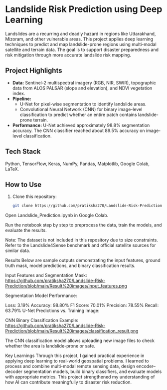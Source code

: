 # Landslide Risk Prediction using Deep Learning

Landslides are a recurring and deadly hazard in regions like Uttarakhand, Mizoram, and other vulnerable areas. This project applies deep learning techniques to predict and map landslide-prone regions using multi-modal satellite and terrain data. The goal is to support disaster preparedness and risk mitigation through more accurate landslide risk mapping.

## Project Highlights

- **Data:** Sentinel-2 multispectral imagery (RGB, NIR, SWIR), topographic data from ALOS PALSAR (slope and elevation), and NDVI vegetation index.
- **Pipeline:**
  - U-Net for pixel-wise segmentation to identify landslide areas.
  - Convolutional Neural Network (CNN) for binary image-level classification to predict whether an entire patch contains landslide-prone terrain.
- **Performance:** U-Net achieved approximately 98.8% segmentation accuracy. The CNN classifier reached about 89.5% accuracy on image-level classification.

## Tech Stack

Python, TensorFlow, Keras, NumPy, Pandas, Matplotlib, Google Colab, LaTeX.

## How to Use

1. Clone this repository:
   ```bash
   git clone https://github.com/pratiksha270/Landslide-Risk-Prediction.git
Open Landslide_Prediction.ipynb in Google Colab.

Run the notebook step by step to preprocess the data, train the models, and evaluate the results.

Note: The dataset is not included in this repository due to size constraints. Refer to the Landslide4Sense benchmark and official satellite sources for similar data.

Results
Below are sample outputs demonstrating the input features, ground truth mask, model predictions, and binary classification results.

Input Features and Segmentation Mask: https://github.com/pratiksha270/Landslide-Risk-Prediction/blob/main/Result%20images/input_features.png


Segmentation Model Performance:

Loss: 3.19%
Accuracy: 98.80%
F1 Score: 70.01%
Precision: 78.55%
Recall: 63.79%
U-Net Predictions vs. Training Image:


CNN Binary Classification Example: https://github.com/pratiksha270/Landslide-Risk-Prediction/blob/main/Result%20images/classification_result.png

The CNN classification model allows uploading new image files to check whether the area is landslide-prone or safe.


Key Learnings
Through this project, I gained practical experience in applying deep learning to real-world geospatial problems. I learned to process and combine multi-modal remote sensing data, design encoder–decoder segmentation models, build binary classifiers, and evaluate models with appropriate metrics. This project strengthened my understanding of how AI can contribute meaningfully to disaster risk reduction.
